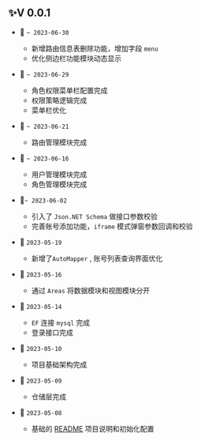 ## ✨V 0.0.1    

+ :tada: `~ 2023-06-30`
  
  + 新增路由信息表删除功能，增加字段 `menu`
  + 优化侧边栏功能模块动态显示

+ :tada: `~ 2023-06-29`
  
  + 角色权限菜单栏配置完成
  + 权限策略逻辑完成
  + 菜单栏优化

+ :tada: `~ 2023-06-21`
  
  + 路由管理模块完成

+ :tada: `~ 2023-06-16`
  
  + 用户管理模块完成
  + 角色管理模块完成

+ :tada:`~ 2023-06-02`
  
  + 引入了 `Json.NET Schema`  做接口参数校验
  + 完善账号添加功能，`iframe` 模式弹窗参数回调和校验

+ :tada: `2023-05-19`
  
  + 新增了`AutoMapper` , 账号列表查询界面优化
  
+ :tada: `2023-05-16`
  
  + 通过 `Areas`  将数据模块和视图模块分开  
  
+ :tada: `2023-05-14`
  + `EF`  连接  `mysql`  完成 
  + 登录接口完成

+ :tada:  `2023-05-10`

  + 项目基础架构完成
  
+ :tada:  `2023-05-09`

  + 仓储层完成
  
+ :tada:  `2023-05-08`

  + 基础的 [README](./README.md) 项目说明和初始化配置
  
  
  